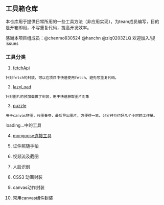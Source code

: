 ## 工具箱仓库

本仓库用于提供日常所用的一些工具方法（非应用实现），为team成员编写，目的是开箱即用，不写重复代码，提高开发效率。

感谢本项目组成员：@chenmo930524 @hanchn @zlq0203ZLQ 欢迎加入/提issues

### 工具分类

1. [fetchApi](./fetchApi)
```
针对fetch的封装，可以在项目中快速使用fetch，避免写重复代码。
```

2. [lazyLoad](./lazyLoad)

```
针对图片的预加载做了封装，用于快速获取图片对象
```

3. [puzzle](./)

```
用于canvas拼图，传图叠参，最后导出图片，方便得一笔，分分钟节约好几个小时的工作量。
```

loading...中的工具



4. [mongoose连接工具](./)

5. 证件照随手拍

6. 视频流及截图

7. 人脸识别

8. CSS3 动画封装

9. canvas动作封装

10. 常用canvas组件封装